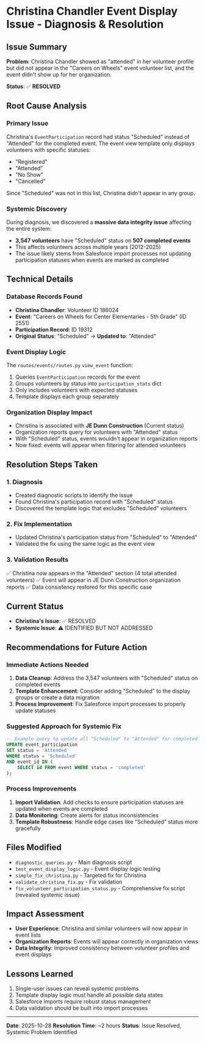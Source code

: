 # Christina Chandler Event Display Issue - Diagnosis & Resolution

## Issue Summary
**Problem**: Christina Chandler showed as "attended" in her volunteer profile but did not appear in the "Careers on Wheels" event volunteer list, and the event didn't show up for her organization.

**Status**: ✅ **RESOLVED**

## Root Cause Analysis

### Primary Issue
Christina's `EventParticipation` record had status "Scheduled" instead of "Attended" for the completed event. The event view template only displays volunteers with specific statuses:
- "Registered"
- "Attended"
- "No Show"
- "Cancelled"

Since "Scheduled" was not in this list, Christina didn't appear in any group.

### Systemic Discovery
During diagnosis, we discovered a **massive data integrity issue** affecting the entire system:
- **3,547 volunteers** have "Scheduled" status on **507 completed events**
- This affects volunteers across multiple years (2012-2025)
- The issue likely stems from Salesforce import processes not updating participation statuses when events are marked as completed

## Technical Details

### Database Records Found
- **Christina Chandler**: Volunteer ID 186024
- **Event**: "Careers on Wheels for Center Elementaries - 5th Grade" (ID 2551)
- **Participation Record**: ID 19312
- **Original Status**: "Scheduled" → **Updated to**: "Attended"

### Event Display Logic
The `routes/events/routes.py` `view_event` function:
1. Queries `EventParticipation` records for the event
2. Groups volunteers by status into `participation_stats` dict
3. Only includes volunteers with expected statuses
4. Template displays each group separately

### Organization Display Impact
- Christina is associated with **JE Dunn Construction** (Current status)
- Organization reports query for volunteers with "Attended" status
- With "Scheduled" status, events wouldn't appear in organization reports
- Now fixed: events will appear when filtering for attended volunteers

## Resolution Steps Taken

### 1. Diagnosis
- Created diagnostic scripts to identify the issue
- Found Christina's participation record with "Scheduled" status
- Discovered the template logic that excludes "Scheduled" volunteers

### 2. Fix Implementation
- Updated Christina's participation status from "Scheduled" to "Attended"
- Validated the fix using the same logic as the event view

### 3. Validation Results
✅ Christina now appears in the "Attended" section (4 total attended volunteers)
✅ Event will appear in JE Dunn Construction organization reports
✅ Data consistency restored for this specific case

## Current Status
- **Christina's Issue**: ✅ RESOLVED
- **Systemic Issue**: ⚠️ IDENTIFIED BUT NOT ADDRESSED

## Recommendations for Future Action

### Immediate Actions Needed
1. **Data Cleanup**: Address the 3,547 volunteers with "Scheduled" status on completed events
2. **Template Enhancement**: Consider adding "Scheduled" to the display groups or create a data migration
3. **Process Improvement**: Fix Salesforce import processes to properly update statuses

### Suggested Approach for Systemic Fix
```sql
-- Example query to update all "Scheduled" to "Attended" for completed events
UPDATE event_participation
SET status = 'Attended'
WHERE status = 'Scheduled'
AND event_id IN (
    SELECT id FROM event WHERE status = 'completed'
);
```

### Process Improvements
1. **Import Validation**: Add checks to ensure participation statuses are updated when events are completed
2. **Data Monitoring**: Create alerts for status inconsistencies
3. **Template Robustness**: Handle edge cases like "Scheduled" status more gracefully

## Files Modified
- `diagnostic_queries.py` - Main diagnosis script
- `test_event_display_logic.py` - Event display logic testing
- `simple_fix_christina.py` - Targeted fix for Christina
- `validate_christina_fix.py` - Fix validation
- `fix_volunteer_participation_status.py` - Comprehensive fix script (revealed systemic issue)

## Impact Assessment
- **User Experience**: Christina and similar volunteers will now appear in event lists
- **Organization Reports**: Events will appear correctly in organization views
- **Data Integrity**: Improved consistency between volunteer profiles and event displays

## Lessons Learned
1. Single-user issues can reveal systemic problems
2. Template display logic must handle all possible data states
3. Salesforce imports require robust status management
4. Data validation should be built into import processes

---
**Date**: 2025-10-28
**Resolution Time**: ~2 hours
**Status**: Issue Resolved, Systemic Problem Identified
